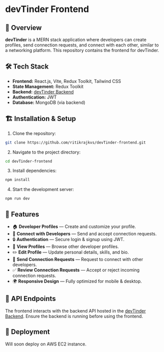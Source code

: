 # devTinder Frontend

## 🚀 Overview

**devTinder** is a MERN stack application where developers can create profiles, send connection requests, and connect with each other, similar to a networking platform. This repository contains the frontend for devTinder.

## 🛠 Tech Stack

* **Frontend:** React.js, Vite, Redux Toolkit, Tailwind CSS
* **State Management:** Redux Toolkit
* **Backend:** [devTinder Backend](https://github.com/ritikrajkvs/devTinder-backend)
* **Authentication:** JWT
* **Database:** MongoDB (via backend)

## 🏗️ Installation & Setup

1. Clone the repository:

```sh
git clone https://github.com/ritikrajkvs/devTinder-frontend.git
```

2. Navigate to the project directory:

```sh
cd devTinder-frontend
```

3. Install dependencies:

```sh
npm install
```

4. Start the development server:

```sh
npm run dev
```

## 📌 Features

* 🏠 **Developer Profiles** — Create and customize your profile.
* 🤝 **Connect with Developers** — Send and accept connection requests.
* 🔒 **Authentication** — Secure login & signup using JWT.
* 👀 **View Profiles** — Browse other developer profiles.
* ✏️ **Edit Profile** — Update personal details, skills, and bio.
* 📩 **Send Connection Requests** — Request to connect with other developers.
* ✅ **Review Connection Requests** — Accept or reject incoming connection requests.
* 🌍 **Responsive Design** — Fully optimized for mobile & desktop.

## 🔧 API Endpoints

The frontend interacts with the backend API hosted in the [devTinder Backend](https://github.com/ritikrajkvs/devTinder-backend).
Ensure the backend is running before using the frontend.

## 🚀 Deployment

Will soon deploy on AWS EC2 instance.
